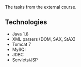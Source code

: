 
The tasks from the external course.<br>
<h2>Technologies</h2>
<ul>
 <li>Java 1.8</li>
 <li>XML parsers (DOM, SAX, StAX)</li>
  <li>Tomcat 7</li>
   <li>MySQl</li>
    <li>JDBC</li>
     <li>Servlets/JSP</li>
        
 </ul>


